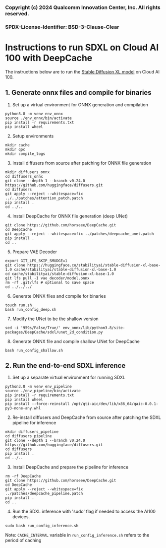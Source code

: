 ### Copyright (c) 2024 Qualcomm Innovation Center, Inc. All rights reserved.
### SPDX-License-Identifier: BSD-3-Clause-Clear

# Instructions to run SDXL on Cloud AI 100 with DeepCache

The instructions below are to run the [Stable Diffusion XL model](stabilityai/stable-diffusion-xl-base-1.0) on Cloud AI 100.


## 1. Generate onnx files and compile for binaries

1.  Set up a virtual environment for ONNX generation and compilation
```
python3.8 -m venv env_onnx
source ./env_onnx/bin/activate
pip install -r requirements.txt
pip install wheel
```

2.  Setup environments
```
mkdir cache
mkdir qpc
mkdir compile_logs
```

3. Install diffusers from source after patching for ONNX file generation
```
mkdir diffusers_onnx
cd diffusers_onnx
git clone --depth 1 --branch v0.24.0 https://github.com/huggingface/diffusers.git
cd diffusers
git apply --reject --whitespace=fix ../../patches/attention_patch.patch
pip install .
cd ../..
```

4. Install DeepCache for ONNX file generation (deep UNet) 
```
git clone https://github.com/horseee/DeepCache.git
cd DeepCache
git apply --reject --whitespace=fix ../patches/deepcache_unet.patch
pip install .
cd ..
```

5. Prepare VAE Decoder 
```
export GIT_LFS_SKIP_SMUDGE=1
git clone https://huggingface.co/stabilityai/stable-diffusion-xl-base-1.0 cache/stabilityai/stable-diffusion-xl-base-1.0
cd cache/stabilityai/stable-diffusion-xl-base-1.0
git lfs pull -I vae_decoder/model.onnx
rm -rf .git/lfs # optional to save space
cd ../../../
```

6. Generate ONNX files and compile for binaries
```
touch run.sh
bash run_config_deep.sh
```

7. Modify the UNet to be the shallow version
```
sed -i '959s/False/True/' env_onnx/lib/python3.8/site-packages/DeepCache/sdxl/unet_2d_condition.py
```

8. Generate ONNX file and compile shallow UNet for DeepCache
```
bash run_config_shallow.sh
```

## 2. Run the end-to-end SDXL inference

1. Set up a separate virtual environment for running SDXL 
```
python3.8 -m venv env_pipeline
source ./env_pipeline/bin/activate
pip install -r requirements.txt
pip install wheel
pip install --force-reinstall /opt/qti-aic/dev/lib/x86_64/qaic-0.0.1-py3-none-any.whl
```

2.  Re-install diffusers and DeepCache from source after patching the SDXL pipeline for inference
```
mkdir diffusers_pipeline
cd diffusers_pipeline
git clone --depth 1 --branch v0.24.0 https://github.com/huggingface/diffusers.git
cd diffusers
pip install .
cd ../..
```

3. Install DeepCache and prepare the pipeline for inference
```
rm -rf DeepCache
git clone https://github.com/horseee/DeepCache.git
cd DeepCache
git apply --reject --whitespace=fix ../patches/deepcache_pipeline.patch
pip install .
cd ..
```

4. Run the SDXL inference with 'sudo' flag if needed to access the AI100 devices. 
```
sudo bash run_config_inference.sh
```
Note: ```CACHE_INTERVAL``` variable in ```run_config_inference.sh``` refers to the period of caching

